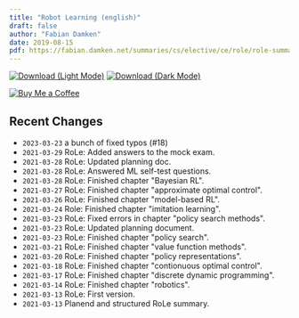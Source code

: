 ```yaml
---
title: "Robot Learning (english)"
draft: false
author: "Fabian Damken"
date: 2019-08-15
pdf: https://fabian.damken.net/summaries/cs/elective/ce/role/role-summary.pdf
---
```


[![Download (Light Mode)](/download.png)](role-summary.pdf)
[![Download (Dark Mode)](/download-dark.png)](role-summary-dark.pdf)

[![Buy Me a Coffee](/kofi.png)](https://ko-fi.com/fdamken)

## Recent Changes
- `2023-03-23` a bunch of fixed typos (#18)
- `2021-03-29` RoLe: Added answers to the mock exam.
- `2021-03-28` RoLe: Updated planning doc.
- `2021-03-28` RoLe: Answered ML self-test questions.
- `2021-03-28` RoLe: Finished chapter "Bayesian RL".
- `2021-03-27` RoLe: Finished chapter "approximate optimal control".
- `2021-03-26` RoLe: Finished chapter "model-based RL".
- `2021-03-24` Role: Finished chapter "imitation learning".
- `2021-03-23` RoLe: Fixed errors in chapter "policy search methods".
- `2021-03-23` RoLe: Updated planning document.
- `2021-03-23` RoLe: Finished chapter "policy search".
- `2021-03-21` RoLe: Finished chapter "value function methods".
- `2021-03-20` RoLe: Finished chapter "policy representations".
- `2021-03-18` RoLe: Finished chapter "contionuous optimal control".
- `2021-03-17` RoLe: Finished chapter "discrete dynamic programming".
- `2021-03-14` RoLe: Finished chapter "robotics".
- `2021-03-13` RoLe: First version.
- `2021-03-13` Planend and structured RoLe summary.
